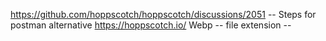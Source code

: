 https://github.com/hoppscotch/hoppscotch/discussions/2051 -- Steps for postman alternative https://hoppscotch.io/
Webp -- file extension -- 
